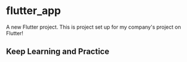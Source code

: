 # flutter_app

A new Flutter project.
This is project set up for my company's project on Flutter!
## Keep Learning and Practice

